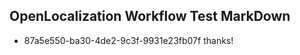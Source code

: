 ## OpenLocalization Workflow Test MarkDown
* 87a5e550-ba30-4de2-9c3f-9931e23fb07f thanks!

<!--HONumber=Jul16_HO2-->


